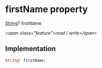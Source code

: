


# firstName property







[String](https:api.flutter.dev/flutter/dart-core/String-class.html)? firstName
  
_\<span class="feature"\>read / write\</span\>_






## Implementation

```dart
String? firstName;
```







